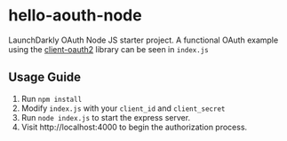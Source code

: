 # hello-aouth-node

LaunchDarkly OAuth Node JS starter project. A functional OAuth example using the [client-oauth2](https://github.com/mulesoft/js-client-oauth2) library can be seen in `index.js`

## Usage Guide

1. Run `npm install`
2. Modify `index.js` with your `client_id` and `client_secret`
3. Run `node index.js` to start the express server.
4. Visit http://localhost:4000 to begin the authorization process.
